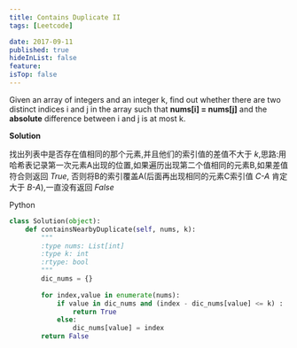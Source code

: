```yaml
---
title: Contains Duplicate II
tags: [Leetcode]

date: 2017-09-11
published: true
hideInList: false
feature: 
isTop: false
---
```








Given an array of integers and an integer k, find out whether there are two distinct indices i and j in the array such that **nums[i] = nums[j]** and the **absolute** difference between i and j is at most k.

**Solution**

找出列表中是否存在值相同的那个元素,并且他们的索引值的差值不大于 *k*,思路:用哈希表记录第一次元素A出现的位置,如果遍历出现第二个值相同的元素B,如果差值符合则返回 *True*, 否则将B的索引覆盖A(后面再出现相同的元素C索引值 *C-A* 肯定大于 *B-A*),一直没有返回 *False*

Python

```python
class Solution(object):
    def containsNearbyDuplicate(self, nums, k):
        """
        :type nums: List[int]
        :type k: int
        :rtype: bool
        """
        dic_nums = {}
        
        for index,value in enumerate(nums):
            if value in dic_nums and (index - dic_nums[value] <= k) :
                return True
            else:
                dic_nums[value] = index
        return False 
```
